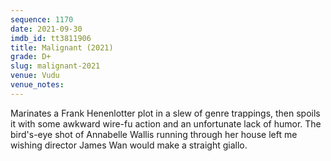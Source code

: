 ```yaml
---
sequence: 1170
date: 2021-09-30
imdb_id: tt3811906
title: Malignant (2021)
grade: D+
slug: malignant-2021
venue: Vudu
venue_notes:
---
```


Marinates a Frank Henenlotter plot in a slew of genre trappings, then spoils it with some awkward wire-fu action and an unfortunate lack of humor. The bird's-eye shot of Annabelle Wallis running through her house left me wishing director James Wan would make a straight giallo.
